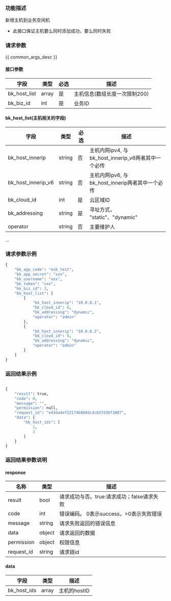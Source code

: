 ### 功能描述

新增主机到业务空闲机
- 此接口保证主机要么同时添加成功，要么同时失败

### 请求参数

{{ common_args_desc }}

#### 接口参数

| 字段      |  类型      | 必选   |  描述      |
|-----------|------------|--------|------------|
| bk_host_list      |  array    | 是     | 主机信息(数组长度一次限制200) |
| bk_biz_id      |  int     | 是     | 业务ID   |

#### bk_host_list(主机相关的字段)

| 字段      |  类型      | 必选   |  描述      |
|-----------|------------|--------|------------|
| bk_host_innerip |  string   | 否     | 主机内网ipv4, 与bk_host_innerip_v6两者其中一个必传 |
| bk_host_innerip_v6 |  string   | 否      | 主机内网ipv6, 与bk_host_innerip两者其中一个必传 |
| bk_cloud_id     |  int      | 是     | 云区域ID |
| bk_addressing     |  string      | 是     | 寻址方式， "static"、"dynamic" |
| operator |  string   |  否 |  主要维护人   | 
...

### 请求参数示例
```python
{
    "bk_app_code": "esb_test",
    "bk_app_secret": "xxx",
    "bk_username": "xxx",
    "bk_token": "xxx",
    "bk_biz_id": 3,
    "bk_host_list": [
        {
            "bk_host_innerip": "10.0.0.1",
            "bk_cloud_id": 0,
            "bk_addressing": "dynamic",
            "operator": "admin"
        },
        {
            "bk_host_innerip": "10.0.0.2",
            "bk_cloud_id": 0,
            "bk_addressing": "dynamic",
            "operator": "admin"
        }
    ]
}
```

### 返回结果示例

```python

{
    "result": true,
    "code": 0,
    "message": "",
    "permission": null,
    "request_id": "e43da4ef221746868dc4c837d36f3807",
    "data": {
        "bk_host_ids": [
            1,
            2
        ]
    }
}
```
### 返回结果参数说明
#### response

| 名称    | 类型   | 描述                                    |
| ------- | ------ | ------------------------------------- |
| result  | bool   | 请求成功与否。true:请求成功；false请求失败 |
| code    | int    | 错误编码。 0表示success，>0表示失败错误    |
| message | string | 请求失败返回的错误信息                    |
| data    | object | 请求返回的数据                           |
| permission    | object | 权限信息    |
| request_id    | string | 请求链id    |

#### data
| 字段      | 类型      | 描述         |
|-----------|-----------|--------------|
| bk_host_ids | array | 主机的hostID |
